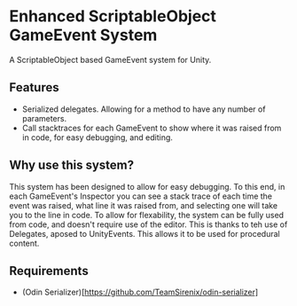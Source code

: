 # Enhanced ScriptableObject GameEvent System

A ScriptableObject based GameEvent system for Unity.


## Features
* Serialized delegates. Allowing for a method to have any number of parameters.
* Call stacktraces for each GameEvent to show where it was raised from in code, for easy debugging, and editing.

## Why use this system?
This system has been designed to allow for easy debugging. To this end, in each GameEvent's Inspector you can see a stack trace of each time the event was raised, what line it was raised from, and selecting one will take you to the line in code.
To allow for flexability, the system can be fully used from code, and doesn't require use of the editor. This is thanks to teh use of Delegates, aposed to UnityEvents. This allows it to be used for procedural content.

## Requirements
* (Odin Serializer)[https://github.com/TeamSirenix/odin-serializer]

